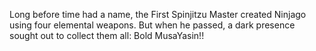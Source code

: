  Long before time had a name, the First Spinjitzu Master created Ninjago using four elemental weapons. But when he passed, a dark presence sought out to collect them all: Bold MusaYasin!!


<!--
**Z-inS/Z-inS** is a ✨ _special_ ✨ repository because its `README.md` (this file) appears on your GitHub profile.

Here are some ideas to get you started:

- 🔭 I’m currently working on ...
- 🌱 I’m currently learning ...
- 👯 I’m looking to collaborate on ...
- 🤔 I’m looking for help with ...
- 💬 Ask me about ...
- 📫 How to reach me: ...
- 😄 Pronouns: ...
- ⚡ Fun fact: ...
-->
